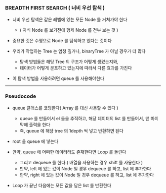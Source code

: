 ### BREADTH FIRST SEARCH ( 너비 우선 탐색 )

- 너비 우선 탐색은 같은 레벨에 있는 모든 Node 를 거쳐가야 한다
  - ( 자식 Node 를 보기전에 형제 Node 를 전부 보는 것 )


- 중요한 것은 수평으로 Node 를 탐색하고 있다는 것이다


- 우리가 작업하는 Tree 는 엄청 깊거나, binaryTree 가 아닐 경우가 더 많다
  - 탐색 방법들은 해당 Tree 의 구조가 어떻게 생겼는지와,
  - 데이터가 어떻게 분포하고 있는지에 따라서 다른 효과를 가진다


- 이 탐색 방법을 사용하려면 queue 를 사용해야한다

---

### Pseudocode

- queue 클래스를 코딩한다( Array 를 대신 사용할 수 있다 )
  - queue 를 만들어서 el 들을 추적하고, 해당 데이터의 list 를 만들어서, 맨 마지막에 출력을 한다
  - 즉, queue 에 해당 tree 의 1depth 씩 넣고 반환하면 된다


- root 을 queue 에 넣는다


- 만약, queue 에 어떠한 데이터라도 존재한다면 Loop 를 돌린다
  - 그리고 dequeue 를 한다.( 배열을 사용하는 경우 shift 를 사용한다 )
  - 만약, left 에 있는 값이 Node 일 경우 dequeue 를 하고, list 에 추가한다
  - 만약, right 에 있는 값이 Node 일 경우 dequeue 를 하고, list 에 추가한다


- Loop 가 끝난 다음에는 모든 값을 담은 list 를 반환한다